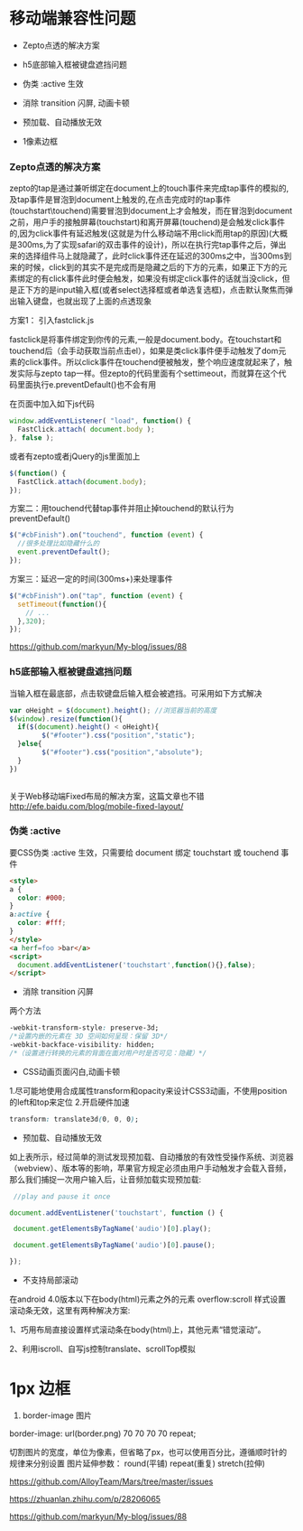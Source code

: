 移动端兼容性问题
====

- Zepto点透的解决方案

- h5底部输入框被键盘遮挡问题

- 伪类 :active 生效

- 消除 transition 闪屏, 动画卡顿

- 预加载、自动播放无效

- 1像素边框

### Zepto点透的解决方案

zepto的tap是通过兼听绑定在document上的touch事件来完成tap事件的模拟的,及tap事件是冒泡到document上触发的,在点击完成时的tap事件(touchstart\touchend)需要冒泡到document上才会触发，而在冒泡到document之前，用户手的接触屏幕(touchstart)和离开屏幕(touchend)是会触发click事件的,因为click事件有延迟触发(这就是为什么移动端不用click而用tap的原因)(大概是300ms,为了实现safari的双击事件的设计)，所以在执行完tap事件之后，弹出来的选择组件马上就隐藏了，此时click事件还在延迟的300ms之中，当300ms到来的时候，click到的其实不是完成而是隐藏之后的下方的元素，如果正下方的元素绑定的有click事件此时便会触发，如果没有绑定click事件的话就当没click，但是正下方的是input输入框(或者select选择框或者单选复选框)，点击默认聚焦而弹出输入键盘，也就出现了上面的点透现象

方案1： 引入fastclick.js

fastclick是将事件绑定到你传的元素,一般是document.body。在touchstart和touchend后（会手动获取当前点击el），如果是类click事件便手动触发了dom元素的click事件。所以click事件在touchend便被触发，整个响应速度就起来了，触发实际与zepto tap一样。但zepto的代码里面有个settimeout，而就算在这个代码里面执行e.preventDefault()也不会有用

在页面中加入如下js代码

``` js
window.addEventListener( "load", function() {
  FastClick.attach( document.body );
}, false );
```
或者有zepto或者jQuery的js里面加上

``` js
$(function() {
  FastClick.attach(document.body);
});
```

方案二：用touchend代替tap事件并阻止掉touchend的默认行为preventDefault()

``` js
$("#cbFinish").on("touchend", function (event) {
  //很多处理比如隐藏什么的
  event.preventDefault();
});
```

方案三：延迟一定的时间(300ms+)来处理事件

``` js
$("#cbFinish").on("tap", function (event) {
  setTimeout(function(){
    // ...
  },320);
}); 
```

https://github.com/markyun/My-blog/issues/88


### h5底部输入框被键盘遮挡问题
当输入框在最底部，点击软键盘后输入框会被遮挡。可采用如下方式解决

``` js
var oHeight = $(document).height(); //浏览器当前的高度
$(window).resize(function(){
  if($(document).height() < oHeight){
        $("#footer").css("position","static");
  }else{
        $("#footer").css("position","absolute");
  }
})
  
```

关于Web移动端Fixed布局的解决方案，这篇文章也不错
http://efe.baidu.com/blog/mobile-fixed-layout/

### 伪类 :active

要CSS伪类 :active 生效，只需要给 document 绑定 touchstart 或 touchend 事件

``` html
<style>
a {
  color: #000;
}
a:active {
  color: #fff;
}
</style>
<a herf=foo >bar</a>
<script>
  document.addEventListener('touchstart',function(){},false);
</script>
```

- 消除 transition 闪屏

两个方法

``` css
-webkit-transform-style: preserve-3d;
/*设置内嵌的元素在 3D 空间如何呈现：保留 3D*/
-webkit-backface-visibility: hidden;
/*（设置进行转换的元素的背面在面对用户时是否可见：隐藏）*/
```

-  CSS动画页面闪白,动画卡顿

1.尽可能地使用合成属性transform和opacity来设计CSS3动画，不使用position的left和top来定位
2.开启硬件加速

``` css
transform: translate3d(0, 0, 0);
```

- 预加载、自动播放无效

 如上表所示，经过简单的测试发现预加载、自动播放的有效性受操作系统、浏览器（webview）、版本等的影响，苹果官方规定必须由用户手动触发才会载入音频，那么我们捕捉一次用户输入后，让音频加载实现预加载:

``` js
 //play and pause it once

document.addEventListener('touchstart', function () {

 document.getElementsByTagName('audio')[0].play();

 document.getElementsByTagName('audio')[0].pause();

});
```

- 不支持局部滚动

 在android 4.0版本以下在body(html)元素之外的元素 overflow:scroll 样式设置滚动条无效，这里有两种解决方案:

1、巧用布局直接设置样式滚动条在body(html)上，其他元素“错觉滚动”。

2、利用iscroll、自写js控制translate、scrollTop模拟


# 1px 边框

1. border-image 图片


border-image: url(border.png) 70 70 70 70 repeat;

切割图片的宽度，单位为像素，但省略了px，也可以使用百分比，遵循顺时针的规律来分别设置
图片延伸参数： round(平铺) repeat(重复) stretch(拉伸)


https://github.com/AlloyTeam/Mars/tree/master/issues

https://zhuanlan.zhihu.com/p/28206065

https://github.com/markyun/My-blog/issues/88

